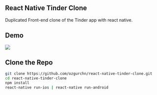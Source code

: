 ## React Native Tinder Clone
Duplicated Front-end clone of the Tinder app with react native.
## Demo
![](https://gfycat.com/exhaustedamusingaustralianfurseal.gif)

## Clone the Repo
```sh
git clone https://github.com/ozgurchn/react-native-tinder-clone.git
cd react-native-tinder-clone 
npm install
react-native run-ios | react-native run-android
```
